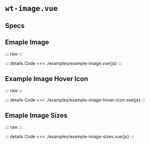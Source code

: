 <script setup>
import Specs from './component-specs.vue';
import ExampleImage from './examples/example-image.vue';
import ExampleImageSizes from './examples/example-image-sizes.vue';
import ExampleImageHoverIcon from './examples/example-image-hover-icon.vue'
</script>

# `wt-image.vue`

## Specs

<Specs />

## Emaple Image

::: raw
<ExampleImage />
:::

::: details Code
<<< ./examples/example-image.vue{js}
:::

## Example Image Hover Icon

::: raw
<ExampleImageHoverIcon />
:::

::: details Code
<<< ./examples/example-image-hover-icon.vue{js}
:::

## Emaple Image Sizes

::: raw
<ExampleImageSizes />
:::

::: details Code
<<< ./examples/example-image-sizes.vue{js}
:::
